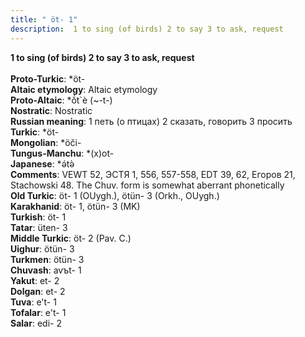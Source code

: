 ```yaml
---
title: " öt- 1"
description:  1 to sing (of birds) 2 to say 3 to ask, request
---
```

<p data-pagefind-weight="0.5">
<strong> 1 to sing (of birds) 2 to say 3 to ask, request</strong><br><br>
<strong>Proto-Turkic</strong>:  *öt-<br>
<strong>Altaic etymology</strong>:  Altaic etymology<br>
<strong> Proto-Altaic</strong>:  *ŏ́t`è (~-t-)<br>
<strong>Nostratic</strong>:  Nostratic<br>
<strong>Russian meaning</strong>:  1 петь (о птицах) 2 сказать, говорить 3 просить<br>
<strong>Turkic</strong>:  *öt-<br>
<strong>Mongolian</strong>:  *öči-<br>
<strong>Tungus-Manchu</strong>:  *(x)ot-<br>
<strong>Japanese</strong>:  *ǝ́tǝ̀<br>
<strong>Comments</strong>:  VEWT 52, ЭСТЯ 1, 556, 557-558, EDT 39, 62, Егоров 21, Stachowski 48. The Chuv. form is somewhat aberrant phonetically<br>
<strong>Old Turkic</strong>:  öt- 1 (OUygh.), ötün- 3 (Orkh., OUygh.)<br>
<strong>Karakhanid</strong>:  öt- 1, ötün- 3 (MK)<br>
<strong>Turkish</strong>:  öt- 1<br>
<strong>Tatar</strong>:  üten- 3<br>
<strong>Middle Turkic</strong>:  öt- 2 (Pav. C.)<br>
<strong>Uighur</strong>:  ötün- 3<br>
<strong>Turkmen</strong>:  ötün- 3<br>
<strong>Chuvash</strong>:  avъt- 1<br>
<strong>Yakut</strong>:  et- 2<br>
<strong>Dolgan</strong>:  et- 2<br>
<strong>Tuva</strong>:  e't- 1<br>
<strong>Tofalar</strong>:  e't- 1<br>
<strong>Salar</strong>:  edi- 2<br>

</p>
